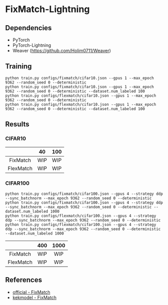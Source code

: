 # FixMatch-Lightning

## Dependencies
- PyTorch
- PyTorch-Lightning
- Weaver (https://github.com/Holim0711/Weaver)

## Training
```
python train.py configs/fixmatch/cifar10.json --gpus 1 --max_epoch 9362 --random_seed 0 --deterministic
python train.py configs/fixmatch/cifar10.json --gpus 1 --max_epoch 9362 --random_seed 0 --deterministic --dataset.num_labeled 100
python train.py configs/flexmatch/cifar10.json --gpus 1 --max_epoch 9362 --random_seed 0 --deterministic
python train.py configs/flexmatch/cifar10.json --gpus 1 --max_epoch 9362 --random_seed 0 --deterministic --dataset.num_labeled 100
```

## Results

### CIFAR10
|           |   40  |  100  |
|   :---:   | :---: | :---: |
|  FixMatch |  WIP  |  WIP  |
| FlexMatch |  WIP  |  WIP  |

### CIFAR100

```
python train.py configs/fixmatch/cifar100.json --gpus 4 --strategy ddp --sync_batchnorm --max_epoch 9362 --random_seed 0 --deterministic
python train.py configs/fixmatch/cifar100.json --gpus 4 --strategy ddp --sync_batchnorm --max_epoch 9362 --random_seed 0 --deterministic --dataset.num_labeled 1000
python train.py configs/flexmatch/cifar100.json --gpus 4 --strategy ddp --sync_batchnorm --max_epoch 9362 --random_seed 0 --deterministic
python train.py configs/flexmatch/cifar100.json --gpus 4 --strategy ddp --sync_batchnorm --max_epoch 9362 --random_seed 0 --deterministic --dataset.num_labeled 1000
```

|           |  400  |  1000 |
|   :---:   | :---: | :---: |
|  FixMatch |  WIP  |  WIP  |
| FlexMatch |  WIP  |  WIP  |

## References
- [official - FixMatch](https://github.com/google-research/fixmatch)
- [kekmodel - FixMatch](https://github.com/kekmodel/FixMatch-pytorch)
